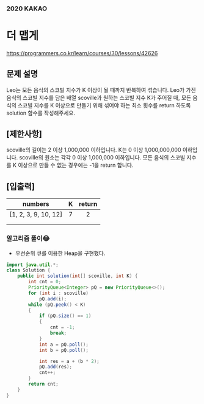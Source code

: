 ### 2020 KAKAO

# 더 맵게

https://programmers.co.kr/learn/courses/30/lessons/42626

## 문제 설명

Leo는 모든 음식의 스코빌 지수가 K 이상이 될 때까지 반복하여 섞습니다.
Leo가 가진 음식의 스코빌 지수를 담은 배열 scoville과 원하는 스코빌 지수 K가 주어질 때, 모든 음식의 스코빌 지수를 K 이상으로 만들기 위해 섞어야 하는 최소 횟수를 return 하도록 solution 함수를 작성해주세요.

## [제한사항]

scoville의 길이는 2 이상 1,000,000 이하입니다.
K는 0 이상 1,000,000,000 이하입니다.
scoville의 원소는 각각 0 이상 1,000,000 이하입니다.
모든 음식의 스코빌 지수를 K 이상으로 만들 수 없는 경우에는 -1을 return 합니다.

## [입출력]

|       numbers        |  K  | return |
| :------------------: | :-: | :----: |
| [1, 2, 3, 9, 10, 12] |  7  |   2    |
|                      |     |        |
|                      |     |        |

### 알고리즘 풀이😂

- 우선순위 큐를 이용한 Heap을 구현했다.

```java
import java.util.*;
class Solution {
    public int solution(int[] scoville, int K) {
        int cnt = 0;
        PriorityQueue<Integer> pQ = new PriorityQueue<>();
        for (int i : scoville)
            pQ.add(i);
        while (pQ.peek() < K)
        {
            if (pQ.size() == 1)
            {
                cnt = -1;
                break;
            }
            int a = pQ.poll();
            int b = pQ.poll();

            int res = a + (b * 2);
            pQ.add(res);
            cnt++;
        }
        return cnt;
    }
}
```

```c++

```

